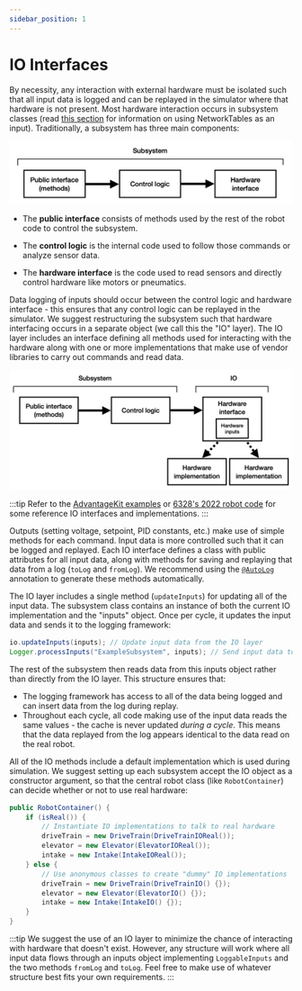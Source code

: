 ```yaml
---
sidebar_position: 1
---
```


# IO Interfaces

By necessity, any interaction with external hardware must be isolated such that all input data is logged and can be replayed in the simulator where that hardware is not present. Most hardware interaction occurs in subsystem classes (read [this section](/recording-inputs/dashboard-inputs) for information on using NetworkTables as an input). Traditionally, a subsystem has three main components:

![Diagram of traditional subsystem](img/subsystem-1.png)

- The **public interface** consists of methods used by the rest of the robot code to control the subsystem.

- The **control logic** is the internal code used to follow those commands or analyze sensor data.

- The **hardware interface** is the code used to read sensors and directly control hardware like motors or pneumatics.

Data logging of inputs should occur between the control logic and hardware interface - this ensures that any control logic can be replayed in the simulator. We suggest restructuring the subsystem such that hardware interfacing occurs in a separate object (we call this the "IO" layer). The IO layer includes an interface defining all methods used for interacting with the hardware along with one or more implementations that make use of vendor libraries to carry out commands and read data.

![Diagram of restructured subsystem](img/subsystem-2.png)

:::tip
Refer to the [AdvantageKit examples](/installation#new-projects) or [6328's 2022 robot code](https://github.com/Mechanical-Advantage/RobotCode2022/tree/main/src/main/java/frc/robot/subsystems) for some reference IO interfaces and implementations.
:::

Outputs (setting voltage, setpoint, PID constants, etc.) make use of simple methods for each command. Input data is more controlled such that it can be logged and replayed. Each IO interface defines a class with public attributes for all input data, along with methods for saving and replaying that data from a log (`toLog` and `fromLog`). We recommend using the [`@AutoLog`](/recording-inputs/annotation-logging) annotation to generate these methods automatically.

The IO layer includes a single method (`updateInputs`) for updating all of the input data. The subsystem class contains an instance of both the current IO implementation and the "inputs" object. Once per cycle, it updates the input data and sends it to the logging framework:

```java
io.updateInputs(inputs); // Update input data from the IO layer
Logger.processInputs("ExampleSubsystem", inputs); // Send input data to the logging framework (or update from the log during replay)
```

The rest of the subsystem then reads data from this inputs object rather than directly from the IO layer. This structure ensures that:

- The logging framework has access to all of the data being logged and can insert data from the log during replay.
- Throughout each cycle, all code making use of the input data reads the same values - the cache is never updated _during a cycle_. This means that the data replayed from the log appears identical to the data read on the real robot.

All of the IO methods include a default implementation which is used during simulation. We suggest setting up each subsystem accept the IO object as a constructor argument, so that the central robot class (like `RobotContainer`) can decide whether or not to use real hardware:

```java
public RobotContainer() {
    if (isReal()) {
        // Instantiate IO implementations to talk to real hardware
        driveTrain = new DriveTrain(DriveTrainIOReal());
        elevator = new Elevator(ElevatorIOReal());
        intake = new Intake(IntakeIOReal());
    } else {
        // Use anonymous classes to create "dummy" IO implementations
        driveTrain = new DriveTrain(DriveTrainIO() {});
        elevator = new Elevator(ElevatorIO() {});
        intake = new Intake(IntakeIO() {});
    }
}
```

:::tip
We suggest the use of an IO layer to minimize the chance of interacting with hardware that doesn't exist. However, any structure will work where all input data flows through an inputs object implementing `LoggableInputs` and the two methods `fromLog` and `toLog`. Feel free to make use of whatever structure best fits your own requirements.
:::
